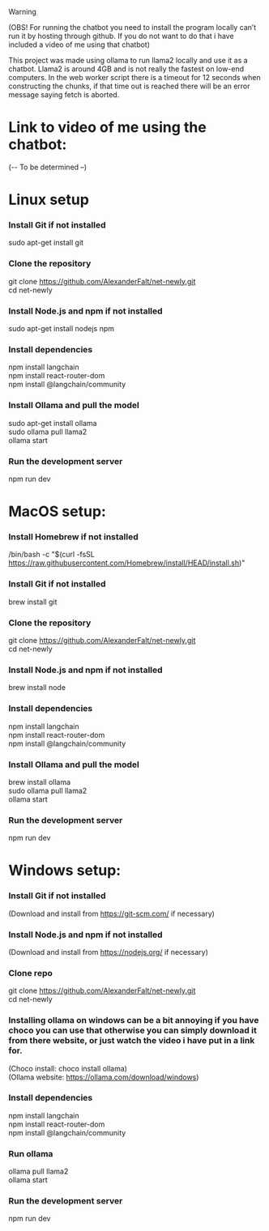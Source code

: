 > [!WARNING]
> (OBS! For running the chatbot you need to install the program locally can’t run it by hosting through github. If you do not want to do that i have included a video of me using that chatbot)

This project was made using ollama to run llama2 locally and use it as a chatbot. Llama2 is around 4GB and is not really the fastest on low-end computers. In the web worker script there is a timeout for 12 seconds when constructing the chunks, if that time out is reached there will be an error message saying fetch is aborted.

# Link to video of me using the chatbot:
(-- To be determined –)

# Linux setup
### Install Git if not installed
sudo apt-get install git 

### Clone the repository 
git clone https://github.com/AlexanderFalt/net-newly.git <br/> 
cd net-newly 

### Install Node.js and npm if not installed 
sudo apt-get install nodejs npm

### Install dependencies 
npm install langchain <br/>
npm install react-router-dom <br/> 
npm install @langchain/community 

### Install Ollama and pull the model 
sudo apt-get install ollama <br/>
sudo ollama pull llama2 <br/>
ollama start 

### Run the development server 
npm run dev 


# MacOS setup:
### Install Homebrew if not installed 
/bin/bash -c "$(curl -fsSL https://raw.githubusercontent.com/Homebrew/install/HEAD/install.sh)" 

### Install Git if not installed 
brew install git 

### Clone the repository 
git clone https://github.com/AlexanderFalt/net-newly.git <br/>
cd net-newly 

### Install Node.js and npm if not installed 
brew install node 

### Install dependencies 
npm install langchain <br/>
npm install react-router-dom <br/>
npm install @langchain/community 

### Install Ollama and pull the model 
brew install ollama <br/>
sudo ollama pull llama2 <br/>
ollama start 

### Run the development server 
npm run dev



# Windows setup:
### Install Git if not installed 
(Download and install from https://git-scm.com/ if necessary)

### Install Node.js and npm if not installed 
(Download and install from https://nodejs.org/ if necessary)

### Clone repo
git clone https://github.com/AlexanderFalt/net-newly.git <br/>
cd net-newly

### Installing ollama on windows can be a bit annoying if you have choco you can use that otherwise you can simply download it from there website, or just watch the video i have put in a link for.
(Choco install: choco install ollama) <br/>
(Ollama website: https://ollama.com/download/windows)

### Install dependencies 
npm install langchain <br/>
npm install react-router-dom <br/>
npm install @langchain/community 

### Run ollama
ollama pull llama2 <br/>
ollama start

### Run the development server
npm run dev
